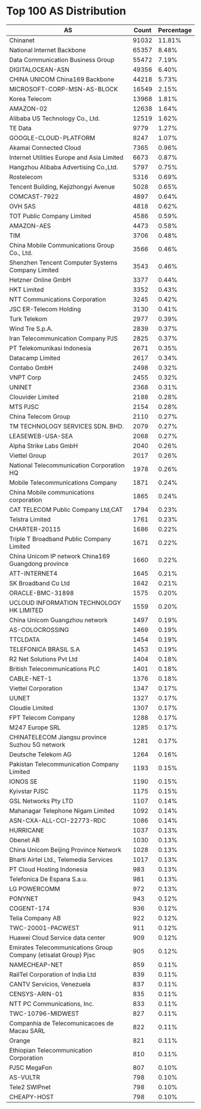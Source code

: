 # Top 100 AS Distribution
| AS | Count | Percentage |
|----|----|----|
| Chinanet | 91032 | 11.81% |
| National Internet Backbone | 65357 | 8.48% |
| Data Communication Business Group | 55472 | 7.19% |
| DIGITALOCEAN-ASN | 49356 | 6.40% |
| CHINA UNICOM China169 Backbone | 44218 | 5.73% |
| MICROSOFT-CORP-MSN-AS-BLOCK | 16549 | 2.15% |
| Korea Telecom | 13968 | 1.81% |
| AMAZON-02 | 12638 | 1.64% |
| Alibaba US Technology Co., Ltd. | 12519 | 1.62% |
| TE Data | 9779 | 1.27% |
| GOOGLE-CLOUD-PLATFORM | 8247 | 1.07% |
| Akamai Connected Cloud | 7365 | 0.96% |
| Internet Utilities Europe and Asia Limited | 6673 | 0.87% |
| Hangzhou Alibaba Advertising Co.,Ltd. | 5797 | 0.75% |
| Rostelecom | 5316 | 0.69% |
| Tencent Building, Kejizhongyi Avenue | 5028 | 0.65% |
| COMCAST-7922 | 4897 | 0.64% |
| OVH SAS | 4818 | 0.62% |
| TOT Public Company Limited | 4586 | 0.59% |
| AMAZON-AES | 4473 | 0.58% |
| TIM | 3706 | 0.48% |
| China Mobile Communications Group Co., Ltd. | 3566 | 0.46% |
| Shenzhen Tencent Computer Systems Company Limited | 3543 | 0.46% |
| Hetzner Online GmbH | 3377 | 0.44% |
| HKT Limited | 3352 | 0.43% |
| NTT Communications Corporation | 3245 | 0.42% |
| JSC ER-Telecom Holding | 3130 | 0.41% |
| Turk Telekom | 2977 | 0.39% |
| Wind Tre S.p.A. | 2839 | 0.37% |
| Iran Telecommunication Company PJS | 2825 | 0.37% |
| PT Telekomunikasi Indonesia | 2671 | 0.35% |
| Datacamp Limited | 2617 | 0.34% |
| Contabo GmbH | 2498 | 0.32% |
| VNPT Corp | 2455 | 0.32% |
| UNINET | 2368 | 0.31% |
| Clouvider Limited | 2188 | 0.28% |
| MTS PJSC | 2154 | 0.28% |
| China Telecom Group | 2110 | 0.27% |
| TM TECHNOLOGY SERVICES SDN. BHD. | 2079 | 0.27% |
| LEASEWEB-USA-SEA | 2068 | 0.27% |
| Alpha Strike Labs GmbH | 2040 | 0.26% |
| Viettel Group | 2017 | 0.26% |
| National Telecommunication Corporation HQ | 1978 | 0.26% |
| Mobile Telecommunications Company | 1871 | 0.24% |
| China Mobile communications corporation | 1865 | 0.24% |
| CAT TELECOM Public Company Ltd,CAT | 1794 | 0.23% |
| Telstra Limited | 1761 | 0.23% |
| CHARTER-20115 | 1686 | 0.22% |
| Triple T Broadband Public Company Limited | 1671 | 0.22% |
| China Unicom IP network China169 Guangdong province | 1660 | 0.22% |
| ATT-INTERNET4 | 1645 | 0.21% |
| SK Broadband Co Ltd | 1642 | 0.21% |
| ORACLE-BMC-31898 | 1575 | 0.20% |
| UCLOUD INFORMATION TECHNOLOGY HK LIMITED | 1559 | 0.20% |
| China Unicom Guangzhou network | 1497 | 0.19% |
| AS-COLOCROSSING | 1469 | 0.19% |
| TTCLDATA | 1454 | 0.19% |
| TELEFONICA BRASIL S.A | 1453 | 0.19% |
| R2 Net Solutions Pvt Ltd | 1404 | 0.18% |
| British Telecommunications PLC | 1401 | 0.18% |
| CABLE-NET-1 | 1376 | 0.18% |
| Viettel Corporation | 1347 | 0.17% |
| UUNET | 1327 | 0.17% |
| Cloudie Limited | 1307 | 0.17% |
| FPT Telecom Company | 1288 | 0.17% |
| M247 Europe SRL | 1285 | 0.17% |
| CHINATELECOM Jiangsu province Suzhou 5G network | 1281 | 0.17% |
| Deutsche Telekom AG | 1264 | 0.16% |
| Pakistan Telecommunication Company Limited | 1193 | 0.15% |
| IONOS SE | 1190 | 0.15% |
| Kyivstar PJSC | 1175 | 0.15% |
| GSL Networks Pty LTD | 1107 | 0.14% |
| Mahanagar Telephone Nigam Limited | 1092 | 0.14% |
| ASN-CXA-ALL-CCI-22773-RDC | 1086 | 0.14% |
| HURRICANE | 1037 | 0.13% |
| Obenet AB | 1030 | 0.13% |
| China Unicom Beijing Province Network | 1028 | 0.13% |
| Bharti Airtel Ltd., Telemedia Services | 1017 | 0.13% |
| PT Cloud Hosting Indonesia | 983 | 0.13% |
| Telefonica De Espana S.a.u. | 981 | 0.13% |
| LG POWERCOMM | 972 | 0.13% |
| PONYNET | 943 | 0.12% |
| COGENT-174 | 936 | 0.12% |
| Telia Company AB | 922 | 0.12% |
| TWC-20001-PACWEST | 911 | 0.12% |
| Huawei Cloud Service data center | 909 | 0.12% |
| Emirates Telecommunications Group Company (etisalat Group) Pjsc | 905 | 0.12% |
| NAMECHEAP-NET | 859 | 0.11% |
| RailTel Corporation of India Ltd | 839 | 0.11% |
| CANTV Servicios, Venezuela | 837 | 0.11% |
| CENSYS-ARIN-01 | 835 | 0.11% |
| NTT PC Communications, Inc. | 833 | 0.11% |
| TWC-10796-MIDWEST | 827 | 0.11% |
| Companhia de Telecomunicacoes de Macau SARL | 822 | 0.11% |
| Orange | 821 | 0.11% |
| Ethiopian Telecommunication Corporation | 810 | 0.11% |
| PJSC MegaFon | 807 | 0.10% |
| AS-VULTR | 798 | 0.10% |
| Tele2 SWIPnet | 798 | 0.10% |
| CHEAPY-HOST | 798 | 0.10% |
